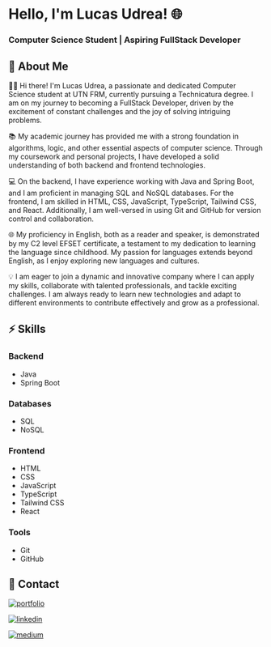 # Hello, I'm Lucas Udrea! 🌐
### Computer Science Student | Aspiring FullStack Developer

## 🚀 About Me

🙋‍♂️ Hi there! I'm Lucas Udrea, a passionate and dedicated Computer Science student at UTN FRM, currently pursuing a Technicatura degree. I am on my journey to becoming a FullStack Developer, driven by the excitement of constant challenges and the joy of solving intriguing problems.

📚 My academic journey has provided me with a strong foundation in algorithms, logic, and other essential aspects of computer science. Through my coursework and personal projects, I have developed a solid understanding of both backend and frontend technologies.

💻 On the backend, I have experience working with Java and Spring Boot, and I am proficient in managing SQL and NoSQL databases. For the frontend, I am skilled in HTML, CSS, JavaScript, TypeScript, Tailwind CSS, and React. Additionally, I am well-versed in using Git and GitHub for version control and collaboration.

🌐 My proficiency in English, both as a reader and speaker, is demonstrated by my C2 level EFSET certificate, a testament to my dedication to learning the language since childhood. My passion for languages extends beyond English, as I enjoy exploring new languages and cultures.

💡 I am eager to join a dynamic and innovative company where I can apply my skills, collaborate with talented professionals, and tackle exciting challenges. I am always ready to learn new technologies and adapt to different environments to contribute effectively and grow as a professional.

## ⚡ Skills

### Backend
- Java
- Spring Boot

### Databases
- SQL
- NoSQL

### Frontend
- HTML
- CSS
- JavaScript
- TypeScript
- Tailwind CSS
- React

### Tools
- Git
- GitHub

## 🔗 Contact

[![portfolio](https://img.shields.io/badge/my_portfolio-000?style=for-the-badge&logo=ko-fi&logoColor=white)](#)

[![linkedin](https://img.shields.io/badge/linkedin-0A66C2?style=for-the-badge&logo=linkedin&logoColor=white)](#)

[![medium](https://img.shields.io/badge/MEDIUM-black.svg?style=for-the-badge&logo=Medium)](#)
